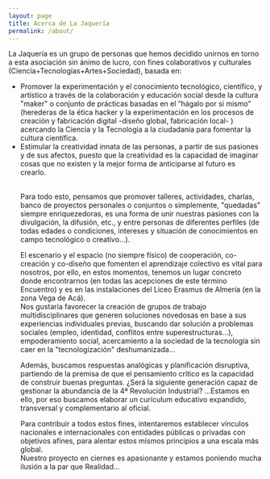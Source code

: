 ```yaml
---
layout: page
title: Acerca de La Jaquería
permalink: /about/
---
```


La Jaquería es un grupo de personas que hemos decidido unirnos en torno a esta asociación sin ánimo de lucro, con fines colaborativos y culturales (Ciencia+Tecnologías+Artes+Sociedad), basada en:
<ul>
<li>Promover la experimentación y el conocimiento tecnológico, científico, y artístico a través de la colaboración y educación social desde la cultura "maker" o conjunto de prácticas basadas en el “hágalo por si mismo” (herederas de la ética hacker y la experimentación en los procesos de creación y fabricación digital -diseño global, fabricación local- ) acercando la Ciencia y la Tecnología a la ciudadanía para fomentar la cultura científica.</li>
<li>Estimular la creatividad innata de las personas, a partir de sus pasiones y de sus afectos, puesto que la creatividad es la capacidad de imaginar cosas que no existen y la mejor forma de anticiparse al futuro es crearlo.</li>
<br>

Para todo esto, pensamos que promover talleres, actividades, charlas, banco de proyectos personales o conjuntos o simplemente, "quedadas" siempre enriquezedoras, es una forma de unir nuestras pasiones con la divulgación, la difusión, etc., y entre personas de diferentes perfiles (de todas edades o condiciones, intereses y situación de conocimientos en campo tecnológico o creativo...).
<br>

El escenario y el espacio (no siempre físico) de cooperación, co-creación y co-diseño que fomenten el aprendizaje colectivo es vital para nosotros, por ello, en estos momentos, tenemos un lugar concreto donde encontrarnos (en todas las acepciones de este término Encuentro) y es en las instalaciones del Liceo Erasmus de Almería (en la zona Vega de Acá).
<br>
Nos gustaría favorecer la creación de grupos de trabajo multidisciplinares que generen soluciones novedosas en base a sus experiencias individuales previas, buscando dar solución a problemas sociales (empleo, identidad, conflitos entre superestructuras...), empoderamiento social, acercamiento a la sociedad de la tecnología sin caer en la "tecnologización" deshumanizada...
<br>

Además, buscamos respuestas analógicas y planificación disruptiva, partiendo de la premisa de que el pensamiento crítico es la capacidad de construir buenas preguntas. ¿Será la siguiente generación capaz de gestionar la abundancia de la 4ª Revolución Industrial? ...Estamos en ello, por eso buscamos elaborar un curículum educativo expandido, transversal y complementario al oficial.
<br>

Para contribuir a todos estos fines, intentaremos establecer vínculos nacionales e internacionales con entidades públicas o privadas con objetivos afines, para alentar estos mismos principios a una escala más global.
<br>
Nuestro proyecto en ciernes es apasionante y estamos poniendo mucha ilusión a la par que Realidad...
<br>
